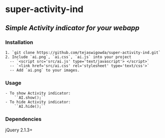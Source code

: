 # super-activity-ind
## _Simple Activity indicator for your webapp_

### Installation
    1. `git clone https://github.com/tejaswigowda/super-activity-ind.git`
    2. Include `ai.png`, `ai.css`, `ai.js` into your project
      -- `<script src='src/ai.js' type='text/javascript'> </script>`
      -- `<link href='src/ai.css' rel='stylesheet' type='text/css'>`
      -- Add `ai.png` to your images.
      
### Usage
    - To show Activity indicator:
        ``AI.show();``
    - To hide Activity indicator:
        ``AI.hide();``        
        
### Dependencies
  jQuery 2.1.3+
